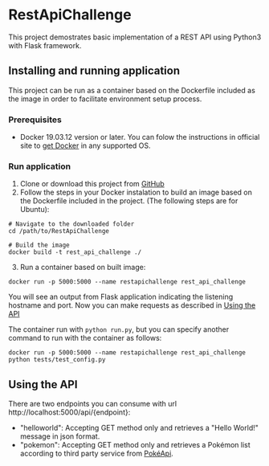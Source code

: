 # RestApiChallenge

This project demostrates basic implementation of a REST API using Python3 with Flask framework.

## Installing and running application

This project can be run as a container based on the Dockerfile included as the image in order to facilitate environment setup process.

### Prerequisites

- Docker 19.03.12 version or later. You can folow the instructions in official site to [get Docker](https://docs.docker.com/get-docker/) in any supported OS. 

### Run application

1. Clone or download this project from [GitHub](https://github.com/LuisPaulinDroid/RestApiChallenge)
2. Follow the steps in your Docker instalation to build an image based on the Dockerfile included in the project. (The following steps are for Ubuntu):
  ```
  # Navigate to the downloaded folder
  cd /path/to/RestApiChallenge
  
  # Build the image 
  docker build -t rest_api_challenge ./
  ```
3. Run a container based on built image:
  ```
  docker run -p 5000:5000 --name restapichallenge rest_api_challenge
  ```
  You will see an output from Flask application indicating the listening hostname and port. Now you can make requests as described in [Using the API](##-Using-the-API)
  
  The container run with `python run.py`, but you can specify another command to run with the container as follows:
  
  ```
  docker run -p 5000:5000 --name restapichallenge rest_api_challenge python tests/test_config.py
  ```

## Using the API

There are two endpoints you can consume with url http://localhost:5000/api/{endpoint}:

  - "helloworld": Accepting GET method only and retrieves a "Hello World!" message in json format.
  - "pokemon": Accepting GET method only and retrieves a Pokémon list according to third party service from [PokéApi](https://pokeapi.co/).
